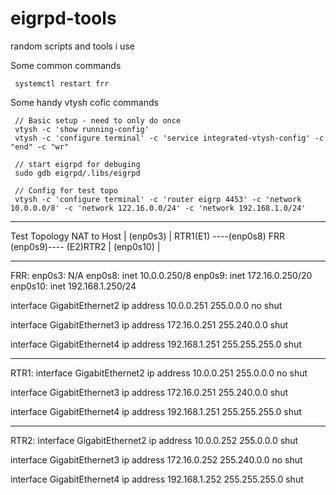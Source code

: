 # eigrpd-tools
random scripts and tools i use


Some common commands

     systemctl restart frr

Some handy vtysh cofic commands

     // Basic setup - need to only do once
     vtysh -c 'show running-config'
     vtysh -c 'configure terminal' -c 'service integrated-vtysh-config' -c "end" -c "wr"

     // start eigrpd for debuging
     sudo gdb eigrpd/.libs/eigrpd 

     // Config for test topo
     vtysh -c 'configure terminal' -c 'router eigrp 4453' -c 'network 10.0.0.0/8' -c 'network 122.16.0.0/24' -c 'network 192.168.1.0/24'


------------------------------------------------
Test Topology
			   NAT to Host
				|
			   (enp0s3)
			   	|
	RTR1(E1) ----(enp0s8) FRR (enp0s9)---- (E2)RTR2
		 		|
			    (enp0s10)
			    	|


------------------------------------------------
FRR:
  enp0s3:  N/A
  enp0s8:  inet 10.0.0.250/8
  enp0s9:  inet 172.16.0.250/20
  enp0s10: inet 192.168.1.250/24 

interface GigabitEthernet2
  ip address 10.0.0.251 255.0.0.0
  no shut
  
interface GigabitEthernet3
  ip address 172.16.0.251 255.240.0.0
  shut

interface GigabitEthernet4
  ip address 192.168.1.251 255.255.255.0
  shut

------------------------------------------------
RTR1:
interface GigabitEthernet2
  ip address 10.0.0.251 255.0.0.0
  no shut
  
interface GigabitEthernet3
  ip address 172.16.0.251 255.240.0.0
  shut

interface GigabitEthernet4
  ip address 192.168.1.251 255.255.255.0
  shut

------------------------------------------------
RTR2:
interface GigabitEthernet2
  ip address 10.0.0.252 255.0.0.0
  shut
  
interface GigabitEthernet3
  ip address 172.16.0.252 255.240.0.0
  no shut

interface GigabitEthernet4
  ip address 192.168.1.252 255.255.255.0
  shut
  

